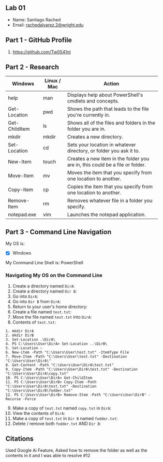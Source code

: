 ## Lab 01

- Name: Santiago Rached 
- Email: rachedalvarez.2@wright.edu

## Part 1 - GitHub Profile

1. https://github.com/Tw0S41nt

## Part 2 - Research

| Windows | Linux / Mac | Action |
| ---     | ---         | ---    |
| help    | man         |Displays help about PowerShell's cmdlets and concepts.|
| Get-Location | pwd    |Shows the path that leads to the file you're currently in.|
| Get-ChildItem | ls    |Shows all of the files and folders in the folder you are in.|
| mkdir   | mkdir       |Creates a new directory.|
| Set-Location | cd     |Sets your location in whatever directory, or folder you ask it to.|
| New-Item | touch      |Creates a new item in the folder you are in, this could be a file or folder.|
| Move-Item | mv        |Moves the item that you specify from one location to another.|
| Copy-Item | cp        |Copies the item that you specify from one location to another.|
| Remove-Item | rm      |Removes whatever file in a folder you specify.|
| notepad.exe | vim     |Launches the notepad application.|

## Part 3 - Command Line Navigation

My OS is:
- [x] Windows

My Command Line Shell is: PowerShell

### Navigating My OS on the Command Line

1. Create a directory named `DirA`:
2. Create a directory named `Dir B`:
3. Go into `DirA`:
4. Go into `Dir B` from `DirA`:
5. Return to your user's home directory:
6. Create a file named `test.txt`:
7. Move the file named `test.txt` into `DirA`:
8. Contents of `test.txt`:
```
1. mkdir DirA
2. mkdir DirB
3. Set-Location .\DirA\
4. PS C:\Users\User\DirA> Set-Location ..\DirB\ 
5. Set-Location ~
6. New-item -Path "C:\Users\User\test.txt" -ItemType File
7. Move-Item -Path "C:\Users\User\test.txt" -Destination "C:\Users\User\DirA\"
8. Get-Content -Path "C:\Users\User\DirA\test.txt"
9. Copy-Item -Path "C:\Users\User\DirA\test.txt" -Destination "C:\Users\User\DirA\copy.txt"
10. PS C:\Users\User\DirA> Get-ChildItem
11. PS C:\Users\User\DirB> Copy-Item -Path "C:\Users\User\DirA\test.txt" -Destination "C:\Users\User\DirB\fodder.txt"
12. PS C:\Users\User\DirB> Remove-Item -Path "C:\Users\User\DirB" -Recurse -Force

```
9. Make a copy of `test.txt` named `copy.txt` in `DirA`:
10. View the contents of `DirA`: 
11. Make a copy of `test.txt` in `Dir B` named `fodder.txt`:
12. Delete / remove both `fodder.txt` AND `Dir B`:

## Citations

Used Google Ai Feature, Asked how to remove the folder as well as the contents in it and I was able to resolve #12



